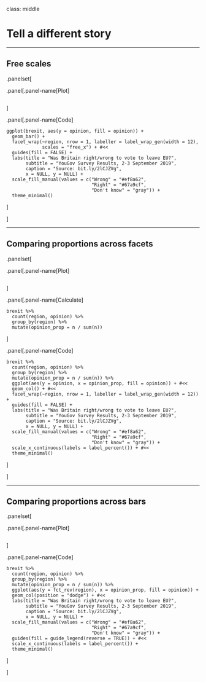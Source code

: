 class: middle

 # Tell a different story

---

## Free scales

.panelset[

.panel[.panel-name[Plot]
```{r ref.label="free-scales", echo = FALSE, fig.asp = 0.45, out.width = "90%"}
```
]

.panel[.panel-name[Code]

```{r free-scales, fig.show = "hide"}
ggplot(brexit, aes(y = opinion, fill = opinion)) +
  geom_bar() +
  facet_wrap(~region, nrow = 1, labeller = label_wrap_gen(width = 12),
             scales = "free_x") + #<<
  guides(fill = FALSE) +
  labs(title = "Was Britain right/wrong to vote to leave EU?",
       subtitle = "YouGov Survey Results, 2-3 September 2019",
       caption = "Source: bit.ly/2lCJZVg",
       x = NULL, y = NULL) +
  scale_fill_manual(values = c("Wrong" = "#ef8a62",
                               "Right" = "#67a9cf",
                               "Don't know" = "gray")) +
  theme_minimal()
```
]

]

---

## Comparing proportions across facets

.panelset[

.panel[.panel-name[Plot]
```{r ref.label="compare-props-facets", echo = FALSE, fig.asp = 0.45, out.width = "90%"}
```
]

.panel[.panel-name[Calculate]
```{r}
brexit %>% 
  count(region, opinion) %>% 
  group_by(region) %>% 
  mutate(opinion_prop = n / sum(n))
```
]

.panel[.panel-name[Code]

```{r compare-props-facets, fig.show = "hide"}
brexit %>% 
  count(region, opinion) %>% 
  group_by(region) %>% 
  mutate(opinion_prop = n / sum(n)) %>% 
  ggplot(aes(y = opinion, x = opinion_prop, fill = opinion)) + #<<
  geom_col() + #<<
  facet_wrap(~region, nrow = 1, labeller = label_wrap_gen(width = 12)) +
  guides(fill = FALSE) +
  labs(title = "Was Britain right/wrong to vote to leave EU?",
       subtitle = "YouGov Survey Results, 2-3 September 2019",
       caption = "Source: bit.ly/2lCJZVg",
       x = NULL, y = NULL) +
  scale_fill_manual(values = c("Wrong" = "#ef8a62",
                               "Right" = "#67a9cf",
                               "Don't know" = "gray")) +
  scale_x_continuous(labels = label_percent()) + #<<
  theme_minimal()
```
]

]

---

## Comparing proportions across bars

.panelset[

.panel[.panel-name[Plot]
```{r ref.label="compare-props-bars", echo = FALSE, fig.asp = 0.45, out.width = "90%"}
```
]

.panel[.panel-name[Code]

```{r compare-props-bars, fig.show = "hide"}
brexit %>%
  count(region, opinion) %>%
  group_by(region) %>%
  mutate(opinion_prop = n / sum(n)) %>%
  ggplot(aes(y = fct_rev(region), x = opinion_prop, fill = opinion)) + 
  geom_col(position = "dodge") + #<<
  labs(title = "Was Britain right/wrong to vote to leave EU?",
       subtitle = "YouGov Survey Results, 2-3 September 2019",
       caption = "Source: bit.ly/2lCJZVg",
       x = NULL, y = NULL) +
  scale_fill_manual(values = c("Wrong" = "#ef8a62",
                               "Right" = "#67a9cf",
                               "Don't know" = "gray")) +
  guides(fill = guide_legend(reverse = TRUE)) + #<<
  scale_x_continuous(labels = label_percent()) +
  theme_minimal()
```
]

]
